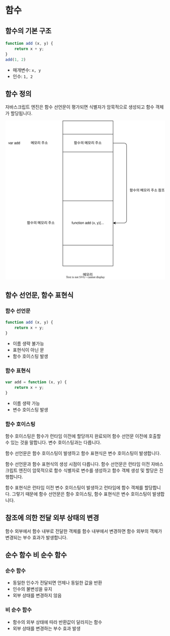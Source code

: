 # 함수

## 함수의 기본 구조

```js
function add (x, y) {
    return x + y;
}
add(1, 2)
```

- 매개변수: `x, y`
- 인수: `1, 2`

## 함수 정의

자바스크립트 엔진은 함수 선언문이 평가되면 식별자가 암묵적으로 생성되고 함수 객체가 할당됩니다.

![Alt text](./함수/fn.drawio.svg)

## 함수 선언문, 함수 표현식

### 함수 선언문

```js
function add (x, y) {
    return x + y;
}
```

- 이름 생략 불가능
- 표현식이 아닌 문
- 함수 호이스팅 발생

### 함수 표현식

```js
var add = function (x, y) {
    return x + y;
}
```

- 이름 생략 가능
- 변수 호이스팅 발생

### 함수 호이스팅

함수 호이스팅은 함수가 런타임 이전에 할당까지 완료되어 함수 선언문 이전에 호출할 수 있는 것을 말합니다. 변수 호이스팅과는 다릅니다.

함수 선언문은 함수 호이스팅이 발생하고 함수 표현식은 변수 호이스팅이 발생합니다.

함수 선언문과 함수 표현식의 생성 시점이 다릅니다. 함수 선언문은 런타임 이전 자바스크립트 엔진이 암묵적으로 함수 식별자로 변수를 생성하고 함수 객체 생성 및 할당은 진행합니다.

함수 표현식은 런타임 이전 변수 호이스팅이 발생하고 런타임에 함수 객체를 할당합니다.
그렇기 때문에 함수 선언문은 함수 호이스팅, 함수 표현식은 변수 호이스팅이 발생합니다.

## 참조에 의한 전달 외부 상태의 변경

함수 외부에서 함수 내부로 전달한 객체를 함수 내부에서 변경하면 함수 외부의 객체가 변경되는 부수 효과가 발생합니다.

## 순수 함수 비 순수 함수

### 순수 함수

- 동일한 인수가 전달되면 언제나 동일한 값을 반환
- 인수의 불변성을 유지
- 외부 상태를 변경하지 않음

### 비 순수 함수

- 함수의 외부 상태에 따라 반환값이 달라지는 함수
- 외부 상태를 변경하는 부수 효과 발생
